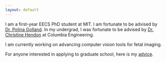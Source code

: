 ```yaml
---
layout: default
---
```


I am a first-year EECS PhD student at MIT. I am fortunate to be advised by [Dr. Polina Golland](https://people.csail.mit.edu/polina/). In my undergrad, I was fortunate to be advised by [Dr. Christine Hendon](https://structurefunctionlab.ee.columbia.edu/) at Columbia Engineering. 

I am currently working on advancing computer vision tools for fetal imaging.

For anyone interested in applying to graduate school, here is my [advice](./grad_advice.md).





